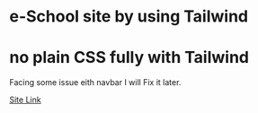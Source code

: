 # e-School site by using Tailwind

# no plain CSS fully with Tailwind

Facing some issue eith navbar I will Fix it later.

[Site Link](https://mrx-arafat.github.io/E-School-Tailwind/)
